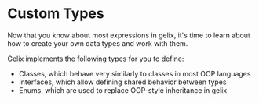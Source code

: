 # Custom Types

Now that you know about most expressions in gelix, it's time to learn about how to
create your own data types and work with them.

Gelix implements the following types for you to define:
- Classes, which behave very similarly to classes in most OOP languages
- Interfaces, which allow defining shared behavior between types
- Enums, which are used to replace OOP-style inheritance in gelix